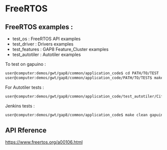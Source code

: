 FreeRTOS
========

FreeRTOS examples :
-----------------

- test_os : FreeRTOS API examples
- test_driver : Drivers examples
- test_features : GAP8 Feature_Cluster examples
- test_autotiler : Autotiler examples

To test on gapuino :
```bash
user@computer:demos/gwt/gap8/common/application_code$ cd PATH/TO/TEST
user@computer:demos/gwt/gap8/common/application_code/PATH/TO/TEST$ make [clean] all run
```
For Autotiler tests :
```bash
user@computer:demos/gwt/gap8/common/application_code/test_autotiler/Cifar10$ make clean all run
```

Jenkins tests :
```bash
user@computer:demos/gwt/gap8/common/application_code$ make clean gapuino_compile_and_run_test
```

API Rference
------------
https://www.freertos.org/a00106.html